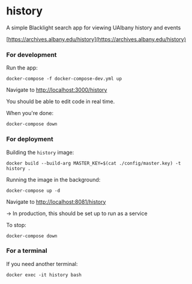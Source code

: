 # history
A simple Blacklight search app for viewing UAlbany history and events

[https://archives.albany.edu/history](https://archives.albany.edu/history)

### For development

Run the app:
```
docker-compose -f docker-compose-dev.yml up
```

Navigate to [http://localhost:3000/history](http://localhost:3000/history)

You should be able to edit code in real time.

When you're done:
```
docker-compose down
```

### For deployment

Building the `history` image:
```
docker build --build-arg MASTER_KEY=$(cat ./config/master.key) -t history .
```

Running the image in the background:
```
docker-compose up -d
```
Navigate to [http://localhost:8081/history](http://localhost:8081/history)

&#8594; In production, this should be set up to run as a service

To stop:
```
docker-compose down
```

### For a terminal

If you need another terminal:
```
docker exec -it history bash
```